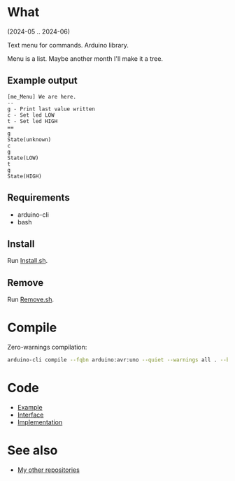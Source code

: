 # What

(2024-05 .. 2024-06)

Text menu for commands. Arduino library.

Menu is a list. Maybe another month I'll make it a tree.


## Example output

```
[me_Menu] We are here.
--
g - Print last value written
c - Set led LOW
t - Set led HIGH
==
g
State(unknown)
c
g
State(LOW)
t
g
State(HIGH)
```

## Requirements

  * arduino-cli
  * bash


## Install

Run [Install.sh](Install.sh).


## Remove

Run [Remove.sh](Remove.sh).


# Compile

Zero-warnings compilation:

```bash
arduino-cli compile --fqbn arduino:avr:uno --quiet --warnings all . --build-property compiler.cpp.extra_flags="-std=c++1z"
```

# Code

* [Example](examples/me_Menu/me_Menu.ino)
* [Interface](src/me_Menu.h)
* [Implementation](src/me_Menu.cpp)


# See also

* [My other repositories](https://github.com/martin-eden/contents)
